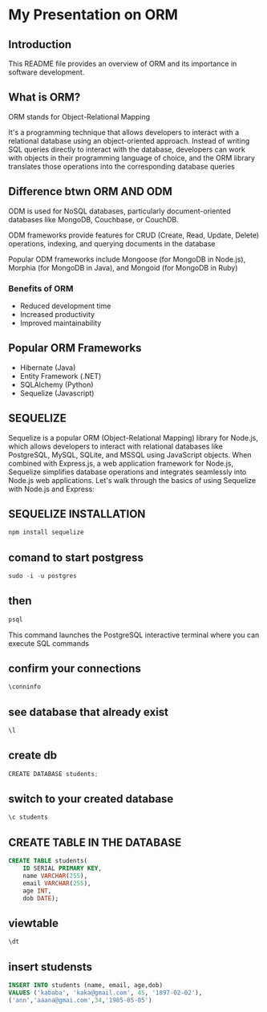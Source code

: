 # My Presentation on ORM

## Introduction
This README file provides an overview of ORM and its importance in software development.

## What is ORM?
ORM stands for Object-Relational Mapping

It's a programming technique that allows developers to interact with a relational database using an object-oriented approach. Instead of writing SQL queries directly to interact with the database, developers can work with objects in their programming language of choice, and the ORM library translates those operations into the corresponding database queries

## Difference btwn ORM AND ODM

ODM is used for NoSQL databases, particularly document-oriented databases like MongoDB, Couchbase, or CouchDB.

ODM frameworks provide features for CRUD (Create, Read, Update, Delete) operations, indexing, and querying documents in the database

Popular ODM frameworks include Mongoose (for MongoDB in Node.js), Morphia (for MongoDB in Java), and Mongoid (for MongoDB in Ruby)

### Benefits of ORM
- Reduced development time
- Increased productivity
- Improved maintainability

## Popular ORM Frameworks
- Hibernate (Java)
- Entity Framework (.NET)
- SQLAlchemy (Python)
- Sequelize (Javascript)

## SEQUELIZE
Sequelize is a popular ORM (Object-Relational Mapping) library for Node.js, which allows developers to interact with relational databases like PostgreSQL, MySQL, SQLite, and MSSQL using JavaScript objects. When combined with Express.js, a web application framework for Node.js, Sequelize simplifies database operations and integrates seamlessly into Node.js web applications. Let's walk through the basics of using Sequelize with Node.js and Express:


##  SEQUELIZE INSTALLATION 
```Javascript 
npm install sequelize

```



## comand to start postgress

```Javascript 
sudo -i -u postgres
```

## then 
```Javascript 
psql
```

This command launches the PostgreSQL interactive terminal where you can execute SQL commands

## confirm your connections
```Javascript 
\conninfo 
```


## see database that already exist 

```Javascript 
\l
```

## create db 
```Javascript 
CREATE DATABASE students;
```

## switch to your created database
```Javascript 
\c students
```

## CREATE TABLE IN THE DATABASE
```sql
CREATE TABLE students(
    ID SERIAL PRIMARY KEY,
    name VARCHAR(255),
    email VARCHAR(255),
    age INT,
    dob DATE);

 ```
## viewtable 

```Javascript 
\dt

```

## insert studensts
```sql 
INSERT INTO students (name, email, age,dob)
VALUES ('kababa', 'kaka@gmail.com', 45, '1897-02-02'),
('ann','aaana@gmai.com',34,'1985-05-05')

```









